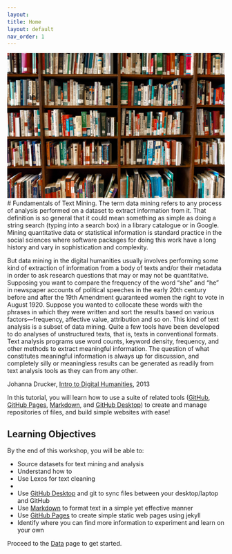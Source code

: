 ```yaml
---
layout:
title: Home
layout: default
nav_order: 1
---
```


<!-- Edit the content below for the workshop in question. Once you're ready to publish, remove the comment characters e.g. "<!--" at the start and end 
-->

<img src="data/pexels-element-digital-1370295.jpg" alt="Pexels Element Digital" width="720">
<br>
# Fundamentals of Text Mining. 
The term data mining refers to any process of analysis performed on a dataset to extract information from it. That definition is so general that it could mean something as simple as doing a string search (typing into a search box) in a library catalogue or in Google. Mining quantitative data or statistical information is standard practice in the social sciences where software packages for doing this work have a long history and vary in sophistication and complexity. 

But data mining in the digital humanities usually involves performing some kind of extraction of information from a body of texts and/or their metadata in order to ask research questions that may or may not be quantitative. Supposing you want to compare the frequency of the word “she” and “he” in newspaper accounts of political speeches in the early 20th century before and after the 19th Amendment guaranteed women the right to vote in August 1920. Suppose you wanted to collocate these words with the phrases in which they were written and sort the results based on various factors—frequency, affective value, attribution and so on. This kind of text analysis is a subset of data mining. Quite a few tools have been developed to do analyses of unstructured texts, that is, texts in conventional formats. Text analysis programs use word counts, keyword density, frequency, and other methods to extract meaningful information. The question of what constitutes meaningful information is always up for discussion, and completely silly or meaningless results can be generated as readily from text analysis tools as they can from any other.

Johanna Drucker, [Intro to Digital Humanities](http://dh101.humanities.ucla.edu/), 2013

In this tutorial, you will learn how to use a suite of related tools ([GitHub](https://github.com/), [GitHub Pages](https://pages.github.com/), [Markdown](https://www.markdownguide.org/getting-started/), and [GitHub Desktop](https://desktop.github.com/)) to create and manage repositories of files, and build simple websites with ease! 

## Learning Objectives
By the end of this workshop, you will be able to: 
- Source datasets for text mining and analysis
- Understand how to 
- Use Lexos for text cleaning
- 
- Use [GitHub Desktop](https://desktop.github.com/) and git to sync files between your desktop/laptop and GitHub
- Use [Markdown](https://www.markdownguide.org/getting-started/) to format text in a simple yet effective manner
- Use [GitHub Pages](https://pages.github.com/) to create simple static web pages using jekyll
- Identify where you can find more information to experiment and learn on your own

Proceed to the [Data](data) page to get started.



